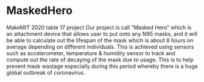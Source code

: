 # MaskedHero
MakeMIT 2020 table 17 project
Our project is call “Masked Hero” which is an attachment device that allows user to put onto any N95 masks, and it will be able to calculate out the lifespan of the mask which is about 8 hours on average depending on different individuals. This is achieved using sensors such as accelerometer, temperature & humidity sensor to track and compute out the rate of decaying of the mask due to usage. This is to help prevent mask wastage especially during this period whereby there is a huge global outbreak of coronavirus.

